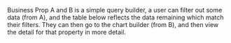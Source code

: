 Business Prop A and B is a simple query builder, a user can filter out some data (from A), and the table below reflects the data remaining which match their filters.  They can then go to the chart builder (from B), and then view the detail for that property in more detail.
